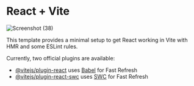 # React + Vite

![Screenshot (38)](https://github.com/coderhimanshu786/Nike_Shoes_Page/assets/113245834/e39bac23-acb7-43e6-aec8-d64dc2b91173)

This template provides a minimal setup to get React working in Vite with HMR and some ESLint rules.

Currently, two official plugins are available:

- [@vitejs/plugin-react](https://github.com/vitejs/vite-plugin-react/blob/main/packages/plugin-react/README.md) uses [Babel](https://babeljs.io/) for Fast Refresh
- [@vitejs/plugin-react-swc](https://github.com/vitejs/vite-plugin-react-swc) uses [SWC](https://swc.rs/) for Fast Refresh
